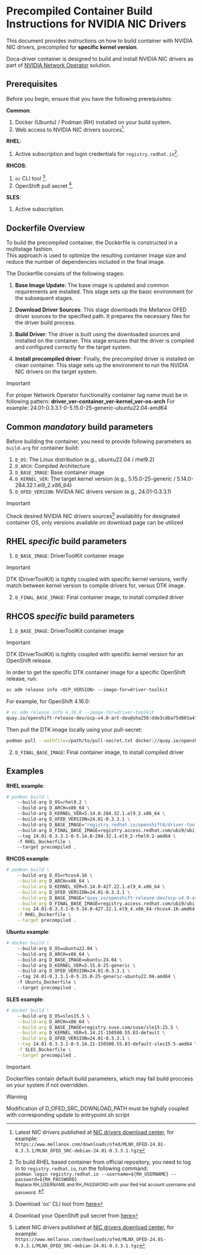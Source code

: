 # Precompiled Container Build Instructions for NVIDIA NIC Drivers

This document provides instructions on how to build container with NVIDIA NIC drivers, precompiled for **specific kernel version**.

Doca-driver container is designed to build and install NVIDIA NIC drivers as part of [NVIDIA Network Operator](https://github.com/Mellanox/network-operator?tab=readme-ov-file#nvidia-network-operator) solution.


## Prerequisites

Before you begin, ensure that you have the following prerequisites:

**Common**:
1. Docker (Ubuntu) / Podman (RH) installed on your build system.
2. Web access to NVIDIA NIC drivers sources[^1].


**RHEL**:
1. Active subscription and login credentials for `registry.redhat.io`[^2].

**RHCOS**:
1. `oc` CLI tool [^3].
2. OpenShift pull secret [^4].

**SLES**:
1. Active subscription.

## Dockerfile Overview

To build the precompiled container, the Dockerfile is constructed in a multistage fashion.  
This approach is used to optimize the resulting container image size and reduce the number of dependencies included in the final image.  

The Dockerfile consists of the following stages:

1. **Base Image Update**: The base image is updated and common requirements are installed. This stage sets up the basic environment for the subsequent stages.

2. **Download Driver Sources**: This stage downloads the Mellanox OFED driver sources to the specified path. It prepares the necessary files for the driver build process.

3. **Build Driver**: The driver is built using the downloaded sources and installed on the container. This stage ensures that the driver is compiled and configured correctly for the target system.

4. **Install precompiled driver**: Finally, the precompiled driver is installed on clean container. This stage sets up the environment to run the NVIDIA NIC drivers on the target system.

>[!IMPORTANT]
>For proper Network Operator functionality container tag name must be in following pattern:
>**driver_ver-container_ver-kernel_ver-os-arch**
>For example: 24.01-0.3.3.1-0-5.15.0-25-generic-ubuntu22.04-amd64

## Common _mandatory_ build parameters
Before building the container, you need to provide following parameters as `build-arg` for container build:
1. `D_OS`: The Linux distribution (e.g., ubuntu22.04 / rhel9.2)
2. `D_ARCH`: Compiled Architecture
3. `D_BASE_IMAGE`: Base container image
4. `D_KERNEL_VER`: The target kernel version (e.g., 5.15.0-25-generic / 5.14.0-284.32.1.el9_2.x86_64)
5. `D_OFED_VERSION`: NVIDIA NIC drivers version (e.g., 24.01-0.3.3.1)
>[!IMPORTANT]
>Check desired NVIDIA NIC drivers sources[^1] availability for designated container OS, only versions available on download page can be utilized  

## RHEL _specific_ build parameters
1. `D_BASE_IMAGE`: DriverToolKit container image
>[!IMPORTANT]
>DTK (DriverToolKit) is tightly coupled with specific kernel versions, verify match between kernel version to compile drivers for, versus DTK image.

2. `D_FINAL_BASE_IMAGE`: Final container image, to install compiled driver

## RHCOS _specific_ build parameters
1. `D_BASE_IMAGE`: DriverToolKit container image
>[!IMPORTANT]
>DTK (DriverToolKit) is tightly coupled with specific kernel version for an OpenShift release.

In order to get the specific DTK container image for a specific OpenShift release, run:
```bash
oc adm release info <OCP_VERSION> --image-for=driver-toolkit
```

For example, for OpenShift 4.16.0:
```bash
# oc adm release info 4.16.0 --image-for=driver-toolkit
quay.io/openshift-release-dev/ocp-v4.0-art-dev@sha256:dde3cd6a75d865a476aa7e1cab6fa8d97742401e87e0d514f3042c3a881e301f
```

Then pull the DTK image locally using your pull-secret:
```bash
podman pull --authfile=/path/to/pull-secret.txt docker://quay.io/openshift-release-dev/ocp-v4.0-art-dev@sha256:dde3cd6a75d865a476aa7e1cab6fa8d97742401e87e0d514f3042c3a881e301f
```

2. `D_FINAL_BASE_IMAGE`: Final container image, to install compiled driver

## Examples

**RHEL example**:
```bash
# podman build \  
    --build-arg D_OS=rhel9.2 \  
    --build-arg D_ARCH=x86_64 \  
    --build-arg D_KERNEL_VER=5.14.0-284.32.1.el9_2.x86_64 \  
    --build-arg D_OFED_VERSION=24.01-0.3.3.1 \  
    --build-arg D_BASE_IMAGE="registry.redhat.io/openshift4/driver-toolkit-rhel9:v4.13.0-202309112001.p0.gd719bdc.assembly.stream" \  
    --build-arg D_FINAL_BASE_IMAGE=registry.access.redhat.com/ubi9/ubi:latest \  
    --tag 24.01-0.3.3.1-0-5.14.0-284.32.1.el9_2-rhel9.2-amd64 \  
    -f RHEL_Dockerfile \  
    --target precompiled .
```

**RHCOS example**:
```bash
# podman build \
    --build-arg D_OS=rhcos4.16 \
    --build-arg D_ARCH=x86_64 \
    --build-arg D_KERNEL_VER=5.14.0-427.22.1.el9_4.x86_64 \
    --build-arg D_OFED_VERSION=24.01-0.3.3.1 \
    --build-arg D_BASE_IMAGE="quay.io/openshift-release-dev/ocp-v4.0-art-dev@sha256:dde3cd6a75d865a476aa7e1cab6fa8d97742401e87e0d514f3042c3a881e301f" \
    --build-arg D_FINAL_BASE_IMAGE=registry.access.redhat.com/ubi9/ubi:9.4 \
    --tag 24.01-0.3.3.1-0-5.14.0-427.22.1.el9_4.x86_64-rhcos4.16-amd64 \
    -f RHEL_Dockerfile \
    --target precompiled .
```

**Ubuntu example**:
```bash
# docker build \  
    --build-arg D_OS=ubuntu22.04 \  
    --build-arg D_ARCH=x86_64 \  
    --build-arg D_BASE_IMAGE=ubuntu:24.04 \  
    --build-arg D_KERNEL_VER=5.15.0-25-generic \  
    --build-arg D_OFED_VERSION=24.01-0.3.3.1 \  
    --tag 24.01-0.3.3.1-0-5.15.0-25-generic-ubuntu22.04-amd64 \  
    -f Ubuntu_Dockerfile \  
    --target precompiled .
```

**SLES example**:
```bash
# docker build \
    --build-arg D_OS=sles15.5 \
    --build-arg D_ARCH=x86_64 \
    --build-arg D_BASE_IMAGE=registry.suse.com/suse/sle15:15.5 \
    --build-arg D_KERNEL_VER=5.14.21-150500.55.83-default \
    --build-arg D_OFED_VERSION=24.01-0.3.3.1 \
    --tag 24.01-0.3.3.1-0-5.14.21-150500.55.83-default-sles15.5-amd64 \
    -f SLES_Dockerfile \
    --target precompiled .
```

>[!IMPORTANT]
>Dockerfiles contain default build parameters, which may fail build proccess on your system if not overridden.

>[!WARNING]
>Modification of D_OFED_SRC_DOWNLOAD_PATH must be tighdly coupled with corresponding update to entrypoint.sh script


[^1]: Latest NIC drivers published at [NIC drivers download center](https://network.nvidia.com/products/infiniband-drivers/linux/mlnx_ofed/), for example:  
  `https://www.mellanox.com/downloads/ofed/MLNX_OFED-24.01-0.3.3.1/MLNX_OFED_SRC-debian-24.01-0.3.3.1.tgz`

[^2]: To build RHEL based container from official repository, you need to log in to `registry.redhat.io`, run the following command:  
`podman login registry.redhat.io --username=${RH_USERNAME} --password=${RH_PASSWORD}`  
<sub> Replace RH_USERNAME and RH_PASSWORD with your Red Hat account username and password. </sub>

[^3]: Download 'oc' CLI tool from [here](https://docs.openshift.com/container-platform/latest/cli_reference/openshift_cli/getting-started-cli.html)

[^4]: Download your OpenShift pull secret from [here](https://console.redhat.com/openshift/install/pull-secret)